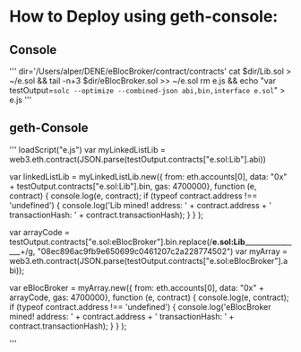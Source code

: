 # How to Deploy using geth-console:

## Console

'''
dir='/Users/alper/DENE/eBlocBroker/contract/contracts'
cat $dir/Lib.sol > ~/e.sol && tail -n+3 $dir/eBlocBroker.sol >> ~/e.sol
rm e.js && echo "var testOutput=`solc --optimize --combined-json abi,bin,interface e.sol`" > e.js
'''

## geth-Console

'''
loadScript("e.js")
var myLinkedListLib = web3.eth.contract(JSON.parse(testOutput.contracts["e.sol:Lib"].abi))

var linkedListLib = myLinkedListLib.new({ from: eth.accounts[0], data: "0x" + testOutput.contracts["e.sol:Lib"].bin, gas: 4700000},
  function (e, contract) {
    console.log(e, contract);
    if (typeof contract.address !== 'undefined') {
         console.log('Lib mined! address: ' + contract.address + ' transactionHash: ' + contract.transactionHash);
    }
  }
);





var arrayCode = testOutput.contracts["e.sol:eBlocBroker"].bin.replace(/__e.sol:Lib__________________+/g, "08ec896ac9fb9e650699c0461207c2a228774502")
var myArray   = web3.eth.contract(JSON.parse(testOutput.contracts["e.sol:eBlocBroker"].abi));

var eBlocBroker = myArray.new({ from: eth.accounts[0], data: "0x" + arrayCode, gas: 4700000},
  function (e, contract) {
    console.log(e, contract);
    if (typeof contract.address !== 'undefined') {
         console.log('eBlocBroker mined! address: ' + contract.address + ' transactionHash: ' + contract.transactionHash);
    }
  }
);

'''

